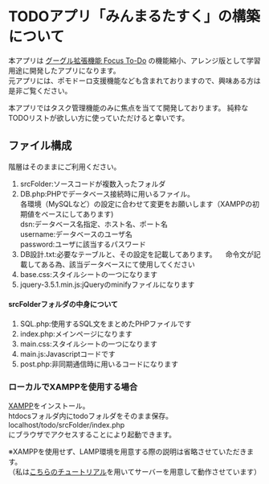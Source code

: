 # TODOアプリ「みんまるたすく」の構築について
本アプリは [グーグル拡張機能 Focus To-Do](https://www.focustodo.cn/) の機能縮小、アレンジ版として学習用途に開発したアプリになります。  
元アプリには、ポモドーロ支援機能なども含まれておりますので、興味ある方は是非ご覧ください。

本アプリではタスク管理機能のみに焦点を当てて開発しております。
純粋なTODOリストが欲しい方に使っていただけると幸いです。

## ファイル構成
階層はそのままにご利用ください。
1. srcFolder:ソースコードが複数入ったフォルダ
2. DB.php:PHPでデータベース接続時に用いるファイル。  
各環境（MySQLなど）の設定に合わせて変更をお願いします（XAMPPの初期値をベースにしてあります)  
      dsn:データベース名指定、ホスト名、ポート名  
username:データベースのユーザ名  
password:ユーザに該当するパスワード
3. DB設計.txt:必要なテーブルと、その設定を記載してあります。
　命令文が記載してある為、該当データベースにて使用してください
4. base.css:スタイルシートの一つになります
5. jquery-3.5.1.min.js:jQueryのminifyファイルになります

#### srcFolderフォルダの中身について
1. SQL.php:使用するSQL文をまとめたPHPファイルです
2. index.php:メインページになります
3. main.css:スタイルシートの一つになります
4. main.js:Javascriptコードです
5. post.php:非同期通信時に用いるコードになります

### ローカルでXAMPPを使用する場合
[XAMPP](https://www.apachefriends.org/jp/index.html)をインストール。  
htdocsフォルダ内にtodoフォルダをそのまま保存。  
localhost/todo/srcFolder/index.php  
にブラウザでアクセスすることにより起動できます。

※XAMPPを使用せず、LAMP環境を用意する際の説明は省略させていただきます。  
（私は[こちらのチュートリアル](https://www.digitalocean.com/community/tutorials/how-to-install-linux-apache-mysql-php-lamp-stack-on-ubuntu-20-04-ja)を用いてサーバーを用意して動作させています）
